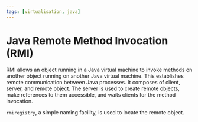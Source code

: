 ```yaml
---
tags: [virtualisation, java]
---
```


# Java Remote Method Invocation (RMI)

RMI allows an object running in a Java virtual machine to invoke methods on
another object running on another Java virtual machine. This establishes remote
communication between Java processes. It composes of client, server, and remote
object. The server is used to create remote objects, make references to them
accessible, and waits clients for the method invocation.

`rmiregistry`, a simple naming facility, is used to locate the remote object.
